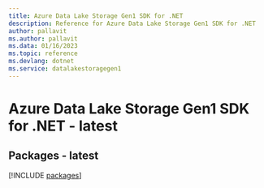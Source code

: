 ```yaml
---
title: Azure Data Lake Storage Gen1 SDK for .NET
description: Reference for Azure Data Lake Storage Gen1 SDK for .NET
author: pallavit
ms.author: pallavit
ms.data: 01/16/2023
ms.topic: reference
ms.devlang: dotnet
ms.service: datalakestoragegen1
---
```

# Azure Data Lake Storage Gen1 SDK for .NET - latest
## Packages - latest
[!INCLUDE [packages](data-lake-storage-gen1-index.md)]